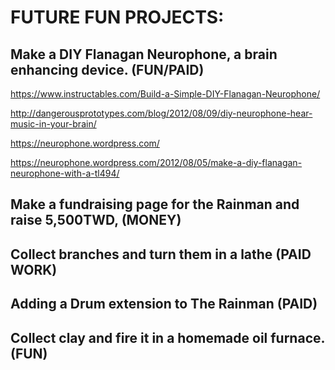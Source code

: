# FUTURE FUN PROJECTS:
 
 
## Make a DIY Flanagan Neurophone, a brain enhancing device. (FUN/PAID)

https://www.instructables.com/Build-a-Simple-DIY-Flanagan-Neurophone/

http://dangerousprototypes.com/blog/2012/08/09/diy-neurophone-hear-music-in-your-brain/

https://neurophone.wordpress.com/

https://neurophone.wordpress.com/2012/08/05/make-a-diy-flanagan-neurophone-with-a-tl494/
## Make a fundraising page for the Rainman and raise 5,500TWD, (MONEY)
## Collect branches and turn them in a lathe (PAID WORK)
## Adding a Drum extension to The Rainman (PAID)
## Collect clay and fire it in a homemade oil furnace. (FUN)
